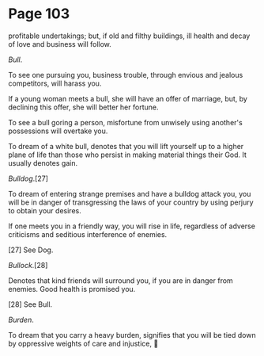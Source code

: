 # Page 103
profitable undertakings; but, if old and filthy buildings,
ill health and decay of love and business will follow.


_Bull_.


To see one pursuing you, business trouble, through envious
and jealous competitors, will harass you.


If a young woman meets a bull, she will have an offer of marriage, but,
by declining this offer, she will better her fortune.


To see a bull goring a person, misfortune from unwisely using
another's possessions will overtake you.


To dream of a white bull, denotes that you will lift yourself
up to a higher plane of life than those who persist in making
material things their God. It usually denotes gain.


_Bulldog_.[27]


To dream of entering strange premises and have a bulldog attack you,
you will be in danger of transgressing the laws of your country by using
perjury to obtain your desires.


If one meets you in a friendly way, you will rise in life, regardless of
adverse criticisms and seditious interference of enemies.



[27] See Dog.


_Bullock_.[28]


Denotes that kind friends will surround you, if you are in danger
from enemies. Good health is promised you.



[28] See Bull.


_Burden_.


To dream that you carry a heavy burden, signifies that you
will be tied down by oppressive weights of care and injustice,
